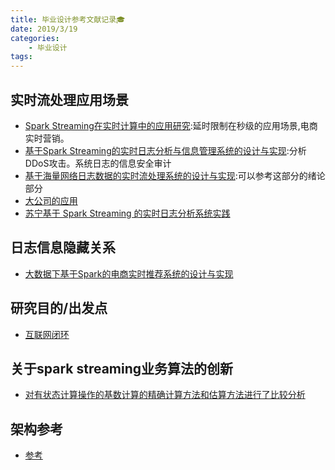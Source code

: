 ```yaml
---
title: 毕业设计参考文献记录🎓
date: 2019/3/19
categories: 
    - 毕业设计
tags:
---
```

## 实时流处理应用场景
* [Spark Streaming在实时计算中的应用研究](http://new.gb.oversea.cnki.net/KXReader/Detail?dbcode=CJFD&filename=DNZS201825112&uid=WEEvREcwSlJHSldRa1Fhb09jT0pkRlg1TFVqTzAvOUVLVWZDZmNBOEF0az0=$9A4hF_YAuvQ5obgVAqNKPCYcEjKensW4IQMovwHtwkF4VYPoHbKxJw!!):延时限制在秒级的应用场景,电商实时营销。
* [基于Spark Streaming的实时日志分析与信息管理系统的设计与实现](http://new.gb.oversea.cnki.net/KCMS/detail/detail.aspx?dbcode=CMFD&dbname=CMFD201901&filename=1018894622.nh&uid=WEEvREcwSlJHSldRa1Fhb09jT0pkRlg1TFVqTzAvOUVLVWZDZmNBOEF0az0=$9A4hF_YAuvQ5obgVAqNKPCYcEjKensW4IQMovwHtwkF4VYPoHbKxJw!!&v=MDAwNDFyQ1VSTE9mWk9kbUZpRGhWNzdJVkYyNkZydXhHdGZPclpFYlBJUjhlWDFMdXhZUzdEaDFUM3FUcldNMUY=):分析DDoS攻击。系统日志的信息安全审计
* [基于海量网络日志数据的实时流处理系统的设计与实现](http://new.gb.oversea.cnki.net/KCMS/detail/detail.aspx?dbcode=CMFD&dbname=CMFD201801&filename=1017292559.nh&v=MTU5MjBlWDFMdXhZUzdEaDFUM3FUcldNMUZyQ1VSTE9mWk9kbUZ5amtWTHZMVkYyNkdiR3hITlRKcHBFYlBJUjg=&uid=WEEvREcwSlJHSldRa1FhdkJkVG1CcDNRL2o5cjJMcDdKU2FGb00xSGNGND0=$9A4hF_YAuvQ5obgVAqNKPCYcEjKensW4IQMovwHtwkF4VYPoHbKxJw!!):可以参考这部分的绪论部分
* [大公司的应用](https://www.infoq.cn/article/2016/01/spark-streaming-what-is-it-and-w)
* [苏宁基于 Spark Streaming 的实时日志分析系统实践](https://www.infoq.cn/article/suning-realtime-log-analysis-system-spark-streaming)

## 日志信息隐藏关系
* [大数据下基于Spark的电商实时推荐系统的设计与实现](http://new.gb.oversea.cnki.net/KXReader/Detail?dbcode=CJFD&filename=WJSY201705010&UID=WEEvREcwSlJHSldRa1FhdkJkVG1CcDc5Ym4weGJzK0hVZ1FjREZpT1JEcz0%3d%249A4hF_YAuvQ5obgVAqNKPCYcEjKensW4IQMovwHtwkF4VYPoHbKxJw!!&autoLogin=0)

## 研究目的/出发点
* [互联网闭环](https://www.zhihu.com/question/20624296/answer/15731592)

## 关于spark streaming业务算法的创新
* [对有状态计算操作的基数计算的精确计算方法和估算方法进行了比较分析](http://new.gb.oversea.cnki.net/KXReader/Detail?dbcode=CJFD&filename=WJSY201705010&UID=WEEvREcwSlJHSldRa1FhdkJkVG1CcDc5Ym4weGJzK0hVZ1FjREZpT1JEcz0%3d%249A4hF_YAuvQ5obgVAqNKPCYcEjKensW4IQMovwHtwkF4VYPoHbKxJw!!&autoLogin=0)

## 架构参考
* [参考](https://book.douban.com/reading/37743267/)